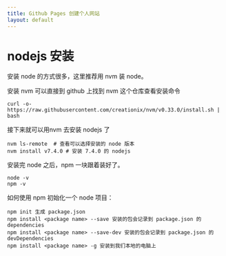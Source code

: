 ```yaml
---
title: Github Pages 创建个人网站
layout: default
---
```



# nodejs 安装

安装 node 的方式很多，这里推荐用 nvm 装 node。

安装 nvm 可以直接到 github 上找到 nvm 这个仓库查看安装命令

```
curl -o- https://raw.githubusercontent.com/creationix/nvm/v0.33.0/install.sh | bash

```

接下来就可以用nvm 去安装 nodejs 了

```
nvm ls-remote  # 查看可以选择安装的 node 版本  
nvm install v7.4.0 # 安装 7.4.0 的 nodejs
```

安装完 node 之后，npm 一块跟着装好了。

```
node -v
npm -v
```

如何使用 npm 初始化一个 node 项目：


```
npm init 生成 package.json
npm install <package name> --save 安装的包会记录到 package.json 的 dependencies
npm install <package name> --save-dev 安装的包会记录到 package.json 的 devDependencies
npm install <package name> -g 安装到我们本地的电脑上
```
